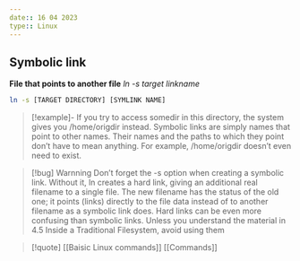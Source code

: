 ```yaml
---
date:: 16 04 2023
type:: Linux
---
```

## Symbolic link
**File that points to another file**
*ln -s target linkname*
```bash
ln -s [TARGET DIRECTORY] [SYMLINK NAME]

```

>[!example]-
>If you try to access somedir in this directory, the system gives you /home/origdir instead. Symbolic links are
simply names that point to other names. Their names and the paths to which they point don’t have to mean
anything. For example, /home/origdir doesn’t even need to exist.

>[!bug]  Warnning 
>Don’t forget the -s option when creating a symbolic link. Without it, ln creates a hard link, giving
an additional real filename to a single file. The new filename has the status of the old one; it points
(links) directly to the file data instead of to another filename as a symbolic link does. Hard links can
be even more confusing than symbolic links. Unless you understand the material in 4.5 Inside a
Traditional Filesystem, avoid using them

>[!quote] [[Baisic Linux commands]] [[Commands]]